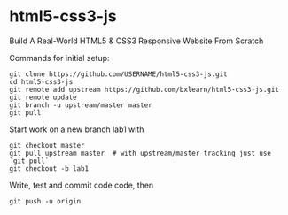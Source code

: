 # html5-css3-js
Build A Real-World HTML5 &amp; CSS3 Responsive Website From Scratch


Commands for initial setup:
```
git clone https://github.com/USERNAME/html5-css3-js.git
cd html5-css3-js
git remote add upstream https://github.com/bxlearn/html5-css3-js.git
git remote update
git branch -u upstream/master master
git pull
```

Start work on a new branch lab1 with
```
git checkout master
git pull upstream master  # with upstream/master tracking just use `git pull`
git checkout -b lab1
```

Write, test and commit code code, then
```
git push -u origin
```
